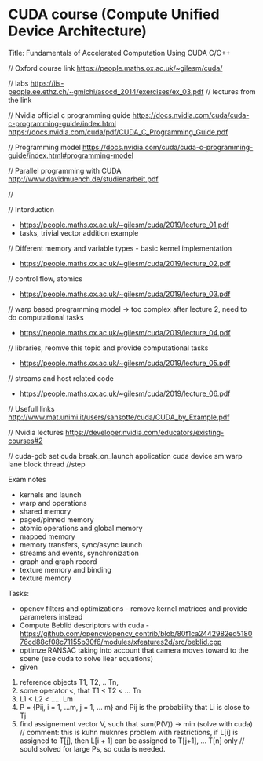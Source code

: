 # CUDA course (Compute Unified Device Architecture)
Title: Fundamentals of Accelerated Computation Using CUDA C/C++

// Oxford course link
https://people.maths.ox.ac.uk/~gilesm/cuda/

// labs
https://iis-people.ee.ethz.ch/~gmichi/asocd_2014/exercises/ex_03.pdf
// lectures from the link

// Nvidia official c programming guide
https://docs.nvidia.com/cuda/cuda-c-programming-guide/index.html
https://docs.nvidia.com/cuda/pdf/CUDA_C_Programming_Guide.pdf

// Programming model
https://docs.nvidia.com/cuda/cuda-c-programming-guide/index.html#programming-model

// Parallel programming with CUDA
http://www.davidmuench.de/studienarbeit.pdf

// 

// Intorduction
- https://people.maths.ox.ac.uk/~gilesm/cuda/2019/lecture_01.pdf
- tasks, trivial vector addition example

// Different memory and variable types - basic kernel implementation
- https://people.maths.ox.ac.uk/~gilesm/cuda/2019/lecture_02.pdf

// control flow, atomics
- https://people.maths.ox.ac.uk/~gilesm/cuda/2019/lecture_03.pdf

// warp based programming model -> too complex after lecture 2, need to do computational tasks
- https://people.maths.ox.ac.uk/~gilesm/cuda/2019/lecture_04.pdf

// libraries, reomve this topic and provide computational tasks
- https://people.maths.ox.ac.uk/~gilesm/cuda/2019/lecture_05.pdf

// streams and host related code
- https://people.maths.ox.ac.uk/~gilesm/cuda/2019/lecture_06.pdf

// Usefull links
http://www.mat.unimi.it/users/sansotte/cuda/CUDA_by_Example.pdf

// Nvidia lectures
https://developer.nvidia.com/educators/existing-courses#2


// cuda-gdb
set cuda break_on_launch application
cuda device sm warp lane block thread
//step

Exam notes
- kernels and launch
- warp and operations
- shared memory
- paged/pinned memory
- atomic operations and global memory
- mapped memory
- memory transfers, sync/async launch
- streams and events, synchronization
- graph and graph record
- texture memory and binding
- texture memory

Tasks:
- opencv filters and optimizations - remove kernel matrices and provide parameters instead
- Compute Beblid descriptors with cuda - https://github.com/opencv/opencv_contrib/blob/80f1ca2442982ed518076cd88cf08c71155b30f6/modules/xfeatures2d/src/beblid.cpp
- optimze RANSAC taking into account that camera moves toward to the scene (use cuda to solve liear equations)
- given 
1) reference objects T1, T2, .. Tn, 
2) some operator <, that T1 < T2 < ... Tn
3) L1 < L2 < ..... Lm
4) P = {Pij, i = 1, ...m, j = 1, ... m} and Pij is the probability that Li is close to Tj
5) find assignement vector V, such that sum(P(V)) -> min (solve with cuda) 
// comment: this is kuhn muknres problem with restrictions, if L[i] is assigned to T[j], then L[i + 1] can be assigned to T[j+1], ... T[n] only
// sould solved for large Ps, so cuda is needed.

